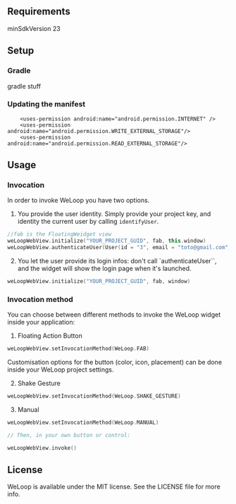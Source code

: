 


## Requirements

minSdkVersion 23

## Setup

### Gradle

gradle stuff

### Updating the manifest

```Android
    <uses-permission android:name="android.permission.INTERNET" />
    <uses-permission android:name="android.permission.WRITE_EXTERNAL_STORAGE"/>
    <uses-permission android:name="android.permission.READ_EXTERNAL_STORAGE"/>
```

## Usage

### Invocation

In order to invoke WeLoop you have two options. 

1. You provide the user identity. Simply provide your project key, and identity the current user by calling `identifyUser`.


```kotlin
//fab is the FloatingWeidget view
weLoopWebView.initialize("YOUR_PROJECT_GUID", fab, this.window)
weLoopWebView.authenticateUser(User(id = "3", email = "toto@gmail.com", firstName = "tata", lastName = "titi"))
```

2. You let the user provide its login infos: don't call `authenticateUser``, and the widget will show the login page when it's launched.

```kotlin
weLoopWebView.initialize("YOUR_PROJECT_GUID", fab, window)
```


### Invocation method

You can choose between different methods to invoke the WeLoop widget inside your application:

1. Floating Action Button

```kotlin
weLoopWebView.setInvocationMethod(WeLoop.FAB)
```

Customisation options for the button (color, icon, placement) can be done inside your WeLoop project settings.

2. Shake Gesture

```kotlin
weLoopWebView.setInvocationMethod(WeLoop.SHAKE_GESTURE)
```

3. Manual

```kotlin 
weLoopWebView.setInvocationMethod(WeLoop.MANUAL)

// Then, in your own button or control:

weLoopWebView.invoke()

```

## License

WeLoop is available under the MIT license. See the LICENSE file for more info.
